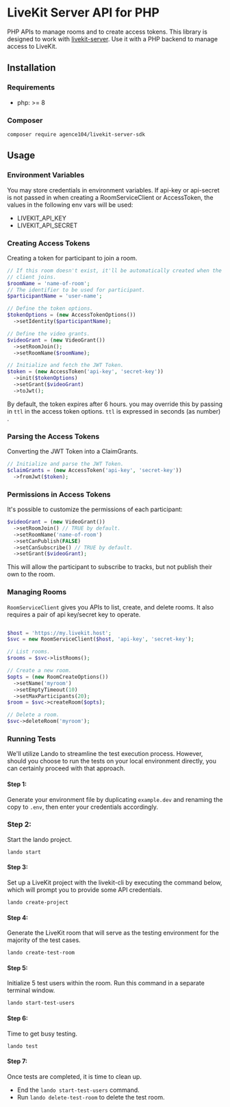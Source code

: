 # LiveKit Server API for PHP

PHP APIs to manage rooms and to create access tokens. This library is designed to work with [livekit-server](https://github.com/livekit/livekit-server). Use it with a PHP backend to manage access to LiveKit.

## Installation

### Requirements
- php: >= 8

### Composer

```
composer require agence104/livekit-server-sdk
```

## Usage

### Environment Variables
You may store credentials in environment variables. If api-key or api-secret is not passed in when creating a RoomServiceClient or AccessToken, the values in the following env vars will be used:

- LIVEKIT_API_KEY
- LIVEKIT_API_SECRET

### Creating Access Tokens

Creating a token for participant to join a room.

```php
// If this room doesn't exist, it'll be automatically created when the first
// client joins.
$roomName = 'name-of-room';
// The identifier to be used for participant.
$participantName = 'user-name';

// Define the token options.
$tokenOptions = (new AccessTokenOptions())
  ->setIdentity($participantName);

// Define the video grants.
$videoGrant = (new VideoGrant())
  ->setRoomJoin();
  ->setRoomName($roomName);

// Initialize and fetch the JWT Token. 
$token = (new AccessToken('api-key', 'secret-key'))
  ->init($tokenOptions)
  ->setGrant($videoGrant)
  ->toJwt();

```
By default, the token expires after 6 hours. you may override this by passing in `ttl` in the access token options. `ttl` is expressed in seconds (as number) .

### Parsing the Access Tokens

Converting the JWT Token into a ClaimGrants.

```php
// Initialize and parse the JWT Token. 
$claimGrants = (new AccessToken('api-key', 'secret-key'))  
  ->fromJwt($token);
```

### Permissions in Access Tokens

It's possible to customize the permissions of each participant:

```php
$videoGrant = (new VideoGrant())
  ->setRoomJoin() // TRUE by default.
  ->setRoomName('name-of-room')
  ->setCanPublish(FALSE)
  ->setCanSubscribe() // TRUE by default.
  ->setGrant($videoGrant);
```

This will allow the participant to subscribe to tracks, but not publish their own to the room.

### Managing Rooms

`RoomServiceClient` gives you APIs to list, create, and delete rooms. It also requires a pair of api key/secret key to operate.

```php

$host = 'https://my.livekit.host';
$svc = new RoomServiceClient($host, 'api-key', 'secret-key');

// List rooms.
$rooms = $svc->listRooms();

// Create a new room.
$opts = (new RoomCreateOptions())
  ->setName('myroom')
  ->setEmptyTimeout(10)
  ->setMaxParticipants(20);
$room = $svc->createRoom($opts);

// Delete a room.
$svc->deleteRoom('myroom');
```

### Running Tests
We'll utilize Lando to streamline the test execution process. However, should you choose to run the tests on your local 
environment directly, you can certainly proceed with that approach.

#### Step 1: 
Generate your environment file by duplicating `example.dev` and renaming the copy to `.env`, then enter your credentials 
accordingly.

### Step 2:
Start the lando project.
```
lando start
```

#### Step 3:
Set up a LiveKit project with the livekit-cli by executing the command below, which will prompt you to provide some
API credentials.
```
lando create-project
```

#### Step 4:
Generate the LiveKit room that will serve as the testing environment for the majority of the test cases.
```
lando create-test-room
```

#### Step 5:
Initialize 5 test users within the room. Run this command in a separate terminal window.
```
lando start-test-users
```

#### Step 6:
Time to get busy testing.
```
lando test
```

#### Step 7:
Once tests are completed, it is time to clean up.
- End the `lando start-test-users` command.
- Run `lando delete-test-room` to delete the test room.